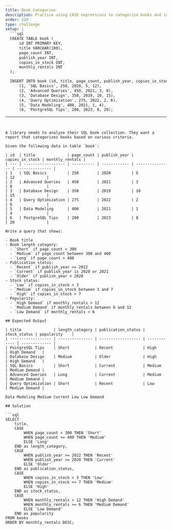 ```yaml
---
title: Book Categories
description: Practice using CASE expressions to categorize books and inventory levels
order: 220
type: challenge
setup: |
  ```sql
  CREATE TABLE book (
      id INT PRIMARY KEY,
      title VARCHAR(100),
      page_count INT,
      publish_year INT,
      copies_in_stock INT,
      monthly_rentals INT
  );

  INSERT INTO book (id, title, page_count, publish_year, copies_in_stock, monthly_rentals) VALUES
      (1, 'SQL Basics', 250, 2020, 5, 12),
      (2, 'Advanced Queries', 450, 2021, 3, 8),
      (3, 'Database Design', 350, 2019, 10, 15),
      (4, 'Query Optimization', 275, 2022, 2, 6),
      (5, 'Data Modeling', 400, 2021, 1, 4),
      (6, 'PostgreSQL Tips', 200, 2023, 8, 20);
  ```
---
```


A library needs to analyze their SQL book collection. They want a report that categorizes books based on various criteria.

Given the following data in table `book`:

| id  | title              | page_count | publish_year | copies_in_stock | monthly_rentals |
| --- | ------------------ | ---------- | ------------ | --------------- | --------------- |
| 1   | SQL Basics         | 250        | 2020         | 5               | 12              |
| 2   | Advanced Queries   | 450        | 2021         | 3               | 8               |
| 3   | Database Design    | 350        | 2019         | 10              | 15              |
| 4   | Query Optimization | 275        | 2022         | 2               | 6               |
| 5   | Data Modeling      | 400        | 2021         | 1               | 4               |
| 6   | PostgreSQL Tips    | 200        | 2023         | 8               | 20              |

Write a query that shows:

- Book title
- Book length category:
  - `Short` if page_count < 300
  - `Medium` if page_count between 300 and 400
  - `Long` if page_count > 400
- Publication status:
  - `Recent` if publish_year >= 2022
  - `Current` if publish_year is 2020 or 2021
  - `Older` if publish_year < 2020
- Stock status:
  - `Low` if copies_in_stock < 3
  - `Medium` if copies_in_stock between 3 and 7
  - `High` if copies_in_stock > 7
- Popularity:
  - `High Demand` if monthly_rentals > 12
  - `Medium Demand` if monthly_rentals between 6 and 12
  - `Low Demand` if monthly_rentals < 6

## Expected Output

| title              | length_category | publication_status | stock_status | popularity    |
| ------------------ | --------------- | ------------------ | ------------ | ------------- |
| PostgreSQL Tips    | Short           | Recent             | High         | High Demand   |
| Database Design    | Medium          | Older              | High         | High Demand   |
| SQL Basics         | Short           | Current            | Medium       | Medium Demand |
| Advanced Queries   | Long            | Current            | Medium       | Medium Demand |
| Query Optimization | Short           | Recent             | Low          | Medium Demand |

Data Modeling Medium Current Low Low Demand

## Solution

```sql
SELECT
    title,
    CASE
        WHEN page_count < 300 THEN 'Short'
        WHEN page_count <= 400 THEN 'Medium'
        ELSE 'Long'
    END as length_category,
    CASE
        WHEN publish_year >= 2022 THEN 'Recent'
        WHEN publish_year >= 2020 THEN 'Current'
        ELSE 'Older'
    END as publication_status,
    CASE
        WHEN copies_in_stock < 3 THEN 'Low'
        WHEN copies_in_stock <= 7 THEN 'Medium'
        ELSE 'High'
    END as stock_status,
    CASE
        WHEN monthly_rentals > 12 THEN 'High Demand'
        WHEN monthly_rentals >= 6 THEN 'Medium Demand'
        ELSE 'Low Demand'
    END as popularity
FROM books
ORDER BY monthly_rentals DESC;
```
